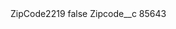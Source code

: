 <?xml version="1.0" encoding="UTF-8"?>
<CustomMetadata xmlns="http://soap.sforce.com/2006/04/metadata" xmlns:xsi="http://www.w3.org/2001/XMLSchema-instance" xmlns:xsd="http://www.w3.org/2001/XMLSchema">
    <label>ZipCode2219</label>
    <protected>false</protected>
    <values>
        <field>Zipcode__c</field>
        <value xsi:type="xsd:string">85643</value>
    </values>
</CustomMetadata>
